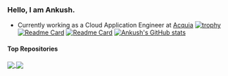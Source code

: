 ### Hello, I am Ankush. ###
  
- Currently working as a Cloud Application Engineer at [Acquia](https://www.acquia.com/)
[![trophy](https://github-profile-trophy.vercel.app/?username=ankushshinde755&theme=onedark)](https://github.com/ankushshinde755/ankushshinde755)
[![Readme Card](https://github-readme-stats.vercel.app/api/pin/?username=ankushshinde755&repo=ankushshinde755&theme=chartreuse-dark)](https://github.com/ankushshinde755/ankushshinde755)
[![Readme Card](https://github-readme-stats.vercel.app/api/pin/?username=ankushshinde755&repo=github-profile-achievements&theme=chartreuse-dark)](https://github.com/ankushshinde755/github-profile-achievements)
[![Ankush's GitHub stats](https://github-readme-stats.vercel.app/api?username=ankushshinde755&show=reviews,discussions_started,discussions_answered,prs_merged&show_icons=true&theme=chartreuse-dark)](https://github.com/ankushshinde755/ankushshinde755)
#### Top Repositories
<a href="https://github.com/ankushshinde755/ankushshinde755">
  <img align="center" src="https://github-readme-stats.vercel.app/api/pin/?username=ankushshinde755&repo=ankushshinde755&theme=buefy" />
</a>
<a href="https://github.com/ankushshinde755/The-Gym">
  <img align="center" src="https://github-readme-stats.vercel.app/api/pin/?username=ankushshinde755&repo=The-Gym&theme=buefy" />
</a>

<!---
ankushshinde755/ankushshinde755 is a ✨ special ✨ repository because its `README.md` (this file) appears on your GitHub profile.
You can click the Preview link to take a look at your changes.
--->
